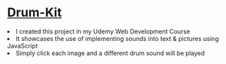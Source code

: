 <h1><a href="https://gsherm23.github.io/Drum-Kit-Project/">Drum-Kit</a></h1>
<li> I created this project in my Udemy Web Development Course </li>
<li> It showcases the use of implementing sounds into text & pictures using JavaScript</li>
<li> Simply click each image and a different drum sound will be played </li>
